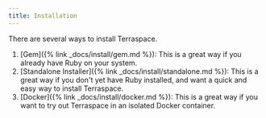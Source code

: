```yaml
---
title: Installation
---
```


There are several ways to install Terraspace.

1. [Gem]({% link _docs/install/gem.md %}): This is a great way if you already have Ruby on your system.
2. [Standalone Installer]({% link _docs/install/standalone.md %}): This is a great way if you don't yet have Ruby installed, and want a quick and easy way to install Terraspace.
3. [Docker]({% link _docs/install/docker.md %}): This is a great way if you want to try out Terraspace in an isolated Docker container.

